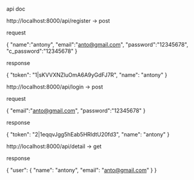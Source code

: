 api doc

http://localhost:8000/api/register  -> post

request

{
    "name":"antony",
    "email":"anto@gmail.com",
    "password":"12345678",
    "c_password":"12345678"
}

response

{
    "token": "1|sKVVXNZluOmA6A9yGdFJ7R",
    "name": "antony"
}


http://localhost:8000/api/login  -> post

request

{
    "email":"anto@gmail.com",
    "password":"12345678"
}

response

{
    "token": "2|1eqqvJgg5hEab5HRldtU20fd3",
    "name": "antony"
}

http://localhost:8000/api/detail  -> get

response

{
    "user": {
        "name": "antony",
        "email": "anto@gmail.com"
    }
}